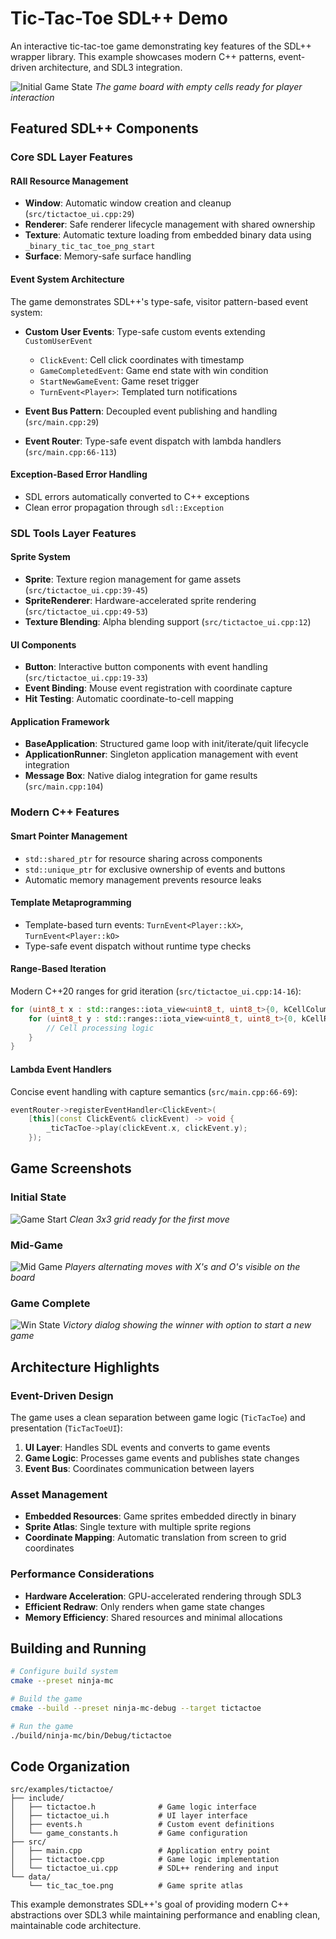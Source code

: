 # Tic-Tac-Toe SDL++ Demo

An interactive tic-tac-toe game demonstrating key features of the SDL++ wrapper library. This example showcases modern C++ patterns, event-driven architecture, and SDL3 integration.

![Initial Game State](screenshots/initial_state.png)
*The game board with empty cells ready for player interaction*

## Featured SDL++ Components

### Core SDL Layer Features

#### **RAII Resource Management**
- **Window**: Automatic window creation and cleanup (`src/tictactoe_ui.cpp:29`)
- **Renderer**: Safe renderer lifecycle management with shared ownership
- **Texture**: Automatic texture loading from embedded binary data using `_binary_tic_tac_toe_png_start`
- **Surface**: Memory-safe surface handling

#### **Event System Architecture**
The game demonstrates SDL++'s type-safe, visitor pattern-based event system:

- **Custom User Events**: Type-safe custom events extending `CustomUserEvent`
  - `ClickEvent`: Cell click coordinates with timestamp
  - `GameCompletedEvent`: Game end state with win condition
  - `StartNewGameEvent`: Game reset trigger
  - `TurnEvent<Player>`: Templated turn notifications

- **Event Bus Pattern**: Decoupled event publishing and handling (`src/main.cpp:29`)
- **Event Router**: Type-safe event dispatch with lambda handlers (`src/main.cpp:66-113`)

#### **Exception-Based Error Handling**
- SDL errors automatically converted to C++ exceptions
- Clean error propagation through `sdl::Exception`

### SDL Tools Layer Features

#### **Sprite System**
- **Sprite**: Texture region management for game assets (`src/tictactoe_ui.cpp:39-45`)
- **SpriteRenderer**: Hardware-accelerated sprite rendering (`src/tictactoe_ui.cpp:49-53`)
- **Texture Blending**: Alpha blending support (`src/tictactoe_ui.cpp:12`)

#### **UI Components**
- **Button**: Interactive button components with event handling (`src/tictactoe_ui.cpp:19-33`)
- **Event Binding**: Mouse event registration with coordinate capture
- **Hit Testing**: Automatic coordinate-to-cell mapping

#### **Application Framework**
- **BaseApplication**: Structured game loop with init/iterate/quit lifecycle
- **ApplicationRunner**: Singleton application management with event integration
- **Message Box**: Native dialog integration for game results (`src/main.cpp:104`)

### Modern C++ Features

#### **Smart Pointer Management**
- `std::shared_ptr` for resource sharing across components
- `std::unique_ptr` for exclusive ownership of events and buttons
- Automatic memory management prevents resource leaks

#### **Template Metaprogramming**
- Template-based turn events: `TurnEvent<Player::kX>`, `TurnEvent<Player::kO>`
- Type-safe event dispatch without runtime type checks

#### **Range-Based Iteration**
Modern C++20 ranges for grid iteration (`src/tictactoe_ui.cpp:14-16`):
```cpp
for (uint8_t x : std::ranges::iota_view<uint8_t, uint8_t>{0, kCellColumns}) {
    for (uint8_t y : std::ranges::iota_view<uint8_t, uint8_t>{0, kCellRows}) {
        // Cell processing logic
    }
}
```

#### **Lambda Event Handlers**
Concise event handling with capture semantics (`src/main.cpp:66-69`):
```cpp
eventRouter->registerEventHandler<ClickEvent>(
    [this](const ClickEvent& clickEvent) -> void {
        _ticTacToe->play(clickEvent.x, clickEvent.y);
    });
```

## Game Screenshots

### Initial State
![Game Start](screenshots/game_start.png)
*Clean 3x3 grid ready for the first move*

### Mid-Game
![Mid Game](screenshots/mid_game.png)
*Players alternating moves with X's and O's visible on the board*

### Game Complete
![Win State](screenshots/win_state.png)
*Victory dialog showing the winner with option to start a new game*

## Architecture Highlights

### Event-Driven Design
The game uses a clean separation between game logic (`TicTacToe`) and presentation (`TicTacToeUI`):

1. **UI Layer**: Handles SDL events and converts to game events
2. **Game Logic**: Processes game events and publishes state changes
3. **Event Bus**: Coordinates communication between layers

### Asset Management
- **Embedded Resources**: Game sprites embedded directly in binary
- **Sprite Atlas**: Single texture with multiple sprite regions
- **Coordinate Mapping**: Automatic translation from screen to grid coordinates

### Performance Considerations
- **Hardware Acceleration**: GPU-accelerated rendering through SDL3
- **Efficient Redraw**: Only renders when game state changes
- **Memory Efficiency**: Shared resources and minimal allocations

## Building and Running

```bash
# Configure build system
cmake --preset ninja-mc

# Build the game
cmake --build --preset ninja-mc-debug --target tictactoe

# Run the game
./build/ninja-mc/bin/Debug/tictactoe
```

## Code Organization

```
src/examples/tictactoe/
├── include/
│   ├── tictactoe.h              # Game logic interface
│   ├── tictactoe_ui.h           # UI layer interface
│   ├── events.h                 # Custom event definitions
│   └── game_constants.h         # Game configuration
├── src/
│   ├── main.cpp                 # Application entry point
│   ├── tictactoe.cpp            # Game logic implementation
│   └── tictactoe_ui.cpp         # SDL++ rendering and input
└── data/
    └── tic_tac_toe.png          # Game sprite atlas
```

This example demonstrates SDL++'s goal of providing modern C++ abstractions over SDL3 while maintaining performance and enabling clean, maintainable code architecture.